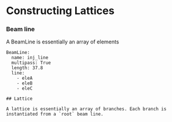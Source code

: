 # Constructing Lattices

### Beam line

A BeamLine is essentially an array of elements
```{code} yaml
BeamLine:
  name: inj_line
  multipass: True
  length: 37.8
  line:
    - eleA
    - eleB
    - eleC

## Lattice

A lattice is essentially an array of branches. Each branch is instantiated from a `root` beam line.